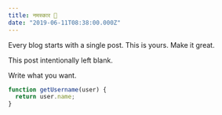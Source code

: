 ```yaml
---
title: नमस्कार 👏
date: "2019-06-11T08:38:00.000Z"
---
```


Every blog starts with a single post. This is yours. Make it great.

<!-- more -->

This post intentionally left blank.

Write what you want.

```javascript
function getUsername(user) {
  return user.name;
}
